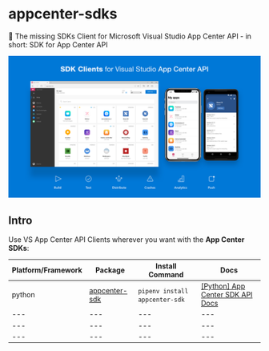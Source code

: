 # appcenter-sdks

:tada: The missing SDKs Client for Microsoft Visual Studio App Center API - in short: SDK for App Center API

![App Center API SDK Client](appcenter-sdks-banner.png)

## Intro

Use VS App Center API Clients wherever you want with the **App Center SDKs**:

| Platform/Framework | Package | Install Command | Docs |
| --- | --- | --- | --- |
| python | [appcenter-sdk](https://pypi.org/project/appcenter-sdk/) | `pipenv install appcenter-sdk` | [[Python] App Center SDK API Docs]() |
| --- | --- | --- | --- |
| --- | --- | --- | --- |
| --- | --- | --- | --- |
